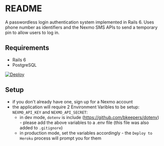 # README

A passwordless login authentication system implemented in Rails 6. Uses phone number as identifiers and the Nexmo SMS APIs to send a temporary pin to allow users to log in.

## Requirements

* Rails 6
* PostgreSQL


[![Deploy](https://www.herokucdn.com/deploy/button.svg)](https://heroku.com/deploy)


## Setup

* if you don't already have one, sign up for a Nexmo account
* the application will require 2 Environment Varibles to be setup: `NEXMO_API_KEY` and `NEXMO_API_SECRET`:
  * in dev mode, `dotenv` is include (https://github.com/bkeepers/dotenv) - please add the above variables to a .env file (this file was also added to `.gitignore`)
  * in production mode, set the variables accordingly - the `Deploy to Heroku` process will prompt you for them


